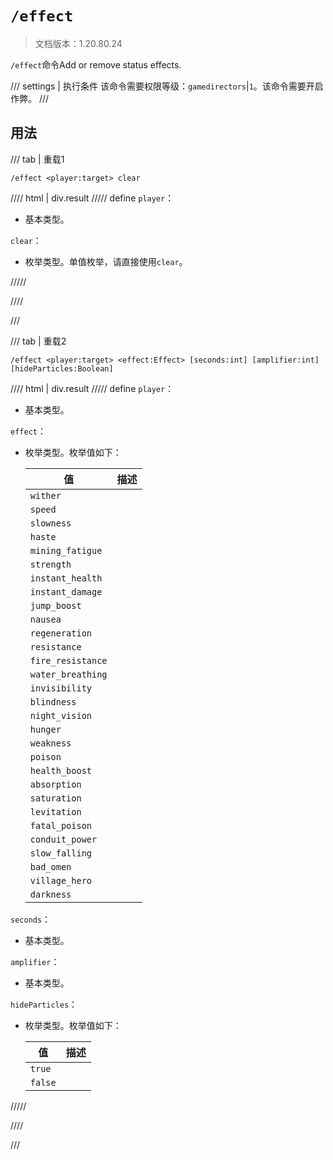 # `/effect`

> 文档版本：1.20.80.24

`/effect`命令Add or remove status effects.

/// settings | 执行条件
该命令需要权限等级：`gamedirectors`|`1`。该命令需要开启作弊。
///

## 用法

/// tab | 重载1
```mcfunction
/effect <player:target> clear
```

//// html | div.result
///// define
`player`：<!-- md:samp target -->

- 基本类型。

`clear`：<!-- md:samp ClearEffects -->

- 枚举类型。单值枚举，请直接使用`clear`。


/////

////

///

/// tab | 重载2
```mcfunction
/effect <player:target> <effect:Effect> [seconds:int] [amplifier:int] [hideParticles:Boolean]
```

//// html | div.result
///// define
`player`：<!-- md:samp target -->

- 基本类型。

`effect`：<!-- md:samp Effect -->

- 枚举类型。枚举值如下：

  |值|描述|
  |---|---|
  |`wither`||
  |`speed`||
  |`slowness`||
  |`haste`||
  |`mining_fatigue`||
  |`strength`||
  |`instant_health`||
  |`instant_damage`||
  |`jump_boost`||
  |`nausea`||
  |`regeneration`||
  |`resistance`||
  |`fire_resistance`||
  |`water_breathing`||
  |`invisibility`||
  |`blindness`||
  |`night_vision`||
  |`hunger`||
  |`weakness`||
  |`poison`||
  |`health_boost`||
  |`absorption`||
  |`saturation`||
  |`levitation`||
  |`fatal_poison`||
  |`conduit_power`||
  |`slow_falling`||
  |`bad_omen`||
  |`village_hero`||
  |`darkness`||


`seconds`：<!-- md:samp int -->

- 基本类型。

`amplifier`：<!-- md:samp int -->

- 基本类型。

`hideParticles`：<!-- md:samp Boolean -->

- 枚举类型。枚举值如下：

  |值|描述|
  |---|---|
  |`true`||
  |`false`||



/////

////

///
